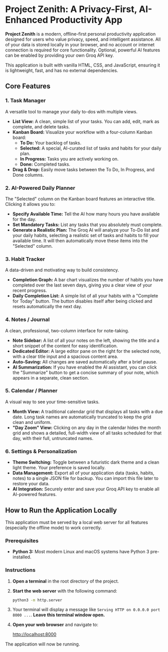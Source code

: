 # Project Zenith: A Privacy-First, AI-Enhanced Productivity App

**Project Zenith** is a modern, offline-first personal productivity application designed for users who value privacy, speed, and intelligent assistance. All of your data is stored locally in your browser, and no account or internet connection is required for core functionality. Optional, powerful AI features can be enabled by providing your own Groq API key.

This application is built with vanilla HTML, CSS, and JavaScript, ensuring it is lightweight, fast, and has no external dependencies.

## Core Features

### 1. Task Manager

A versatile tool to manage your daily to-dos with multiple views.

*   **List View:** A clean, simple list of your tasks. You can add, edit, mark as complete, and delete tasks.
*   **Kanban Board:** Visualize your workflow with a four-column Kanban board:
    *   **To Do:** Your backlog of tasks.
    *   **Selected:** A special, AI-curated list of tasks and habits for your daily plan.
    *   **In Progress:** Tasks you are actively working on.
    *   **Done:** Completed tasks.
*   **Drag & Drop:** Easily move tasks between the To Do, In Progress, and Done columns.

### 2. AI-Powered Daily Planner

The "Selected" column on the Kanban board features an interactive title. Clicking it allows you to:

*   **Specify Available Time:** Tell the AI how many hours you have available for the day.
*   **Set Mandatory Tasks:** List any tasks that you absolutely must complete.
*   **Generate a Realistic Plan:** The Groq AI will analyze your To-Do list and your daily habits, selecting a realistic set of tasks and habits to fill your available time. It will then automatically move these items into the "Selected" column.

### 3. Habit Tracker

A data-driven and motivating way to build consistency.

*   **Completion Graph:** A bar chart visualizes the number of habits you have completed over the last seven days, giving you a clear view of your recent progress.
*   **Daily Completion List:** A simple list of all your habits with a "Complete for Today" button. The button disables itself after being clicked and resets automatically the next day.

### 4. Notes / Journal

A clean, professional, two-column interface for note-taking.

*   **Note Sidebar:** A list of all your notes on the left, showing the title and a short snippet of the content for easy identification.
*   **Dedicated Editor:** A large editor pane on the right for the selected note, with a clear title input and a spacious content area.
*   **Auto-Saving:** All changes are saved automatically after a brief pause.
*   **AI Summarization:** If you have enabled the AI assistant, you can click the "Summarize" button to get a concise summary of your note, which appears in a separate, clean section.

### 5. Calendar / Planner

A visual way to see your time-sensitive tasks.

*   **Month View:** A traditional calendar grid that displays all tasks with a due date. Long task names are automatically truncated to keep the grid clean and uniform.
*   **"Day Zoom" View:** Clicking on any day in the calendar hides the month grid and shows a detailed, full-width view of all tasks scheduled for that day, with their full, untruncated names.

### 6. Settings & Personalization

*   **Theme Switching:** Toggle between a futuristic dark theme and a clean light theme. Your preference is saved locally.
*   **Data Management:** Export all of your application data (tasks, habits, notes) to a single JSON file for backup. You can import this file later to restore your data.
*   **AI Integration:** Securely enter and save your Groq API key to enable all AI-powered features.

## How to Run the Application Locally

This application must be served by a local web server for all features (especially the offline mode) to work correctly.

### Prerequisites

*   **Python 3:** Most modern Linux and macOS systems have Python 3 pre-installed.

### Instructions

1.  **Open a terminal** in the root directory of the project.

2.  **Start the web server** with the following command:

    ```bash
    python3 -m http.server
    ```

3.  Your terminal will display a message like `Serving HTTP on 0.0.0.0 port 8000 ...`. **Leave this terminal window open.**

4.  **Open your web browser** and navigate to:

    [http://localhost:8000](http://localhost:8000)

The application will now be running.
